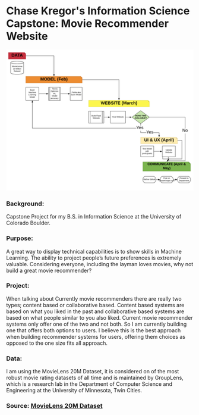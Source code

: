 # Chase Kregor's Information Science Capstone: Movie Recommender Website

![KregorCapstoneGanttChart](images/KregorCapstoneGanttChart.png)

### Background:
Capstone Project for my B.S. in Information Science at the University of Colorado Boulder.

### Purpose:
A great way to display technical capabilities is to show skills in Machine Learning. The ability to project people’s future preferences is extremely valuable. Considering everyone, including the layman loves movies, why not build a great movie recommender?

### Project:
When talking about Currently movie recommenders there are really two types; content based or collaborative based. Content based systems are based on what you liked in the past and collaborative based systems are based on what people similar to you also liked. Current movie recommender systems only offer one of the two and not both. So I am currently building one that offers both options to users. I believe this is the best approach when building recommender systems for users, offering them choices as opposed to the one size fits all approach.

### Data:
I am using the MovieLens 20M Dataset, it is considered on of the most robust movie rating datasets of all time and is maintained by GroupLens, which is a research lab in the Department of Computer Science and Engineering at the University of Minnesota, Twin Cities.

### Source: [MovieLens 20M Dataset](https://grouplens.org/datasets/movielens/20m/)

